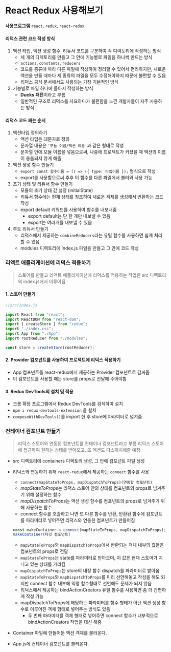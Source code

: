 # React Redux 사용해보기

**사용프로그램**
`react`, `redux`, `react-redux`

#### 리덕스 관련 코드 작성 방식

1. 액션 타입, 액션 생성 함수, 리듀서 코드를 구분하여 각 디렉토리에 작성하는 방식
    - 세 개의 디렉토리를 만들고 그 안에 기능별로 파일을 하나씩 만드는 방식
    - `actions`, `constants`, `reducers`
    - 코드를 종류에 따라 다른 파일에 작성하여 정리할 수 있어서 편리하지만, 새로운 액션을 만들 때마다 세 종류의 파일을 모두 수정해야하지 때문에 불편할 수 있음
    - 리덕스 공식 문서에서도 사용되는 가장 기본적인 방식
2. 기능별로 파일 하나에 몰아서 작성하는 방식
    - **Ducks 패턴**이라고 부름
    - 일반적인 구조로 리덕스를 사요하다가 불편함을 느낀 개발자들이 자주 사용하는 방식

#### 리덕스 코드 짜는 순서

1. 액션타입 정의하기
    - 액션 타입은 대문자로 정의
    - 문자열 내용은 `'모듈 이름/액션 이름'`과 같은 형태로 작성
    - 문자열 안에 모듈 이름을 넣음으로써, 나중에 프로젝트가 커졌을 때 액션의 이름이 충돌되지 않게 해줌
2. 액션 생성 함수 만들기
    - `export const 함수이름 = () => ({ type: 타입이름 });` 형식으로 작성
    - export를 사용함으로써 추후 이 함수를 다른 파일에서 불러와 사용 가능
3. 초기 상태 및 리듀서 함수 만들기
    - 모듈의 초기 상태 값 설정 (initialState)
    - 리듀서 함수에는 현재 상태를 참조하여 새로운 객체를 생성해서 반환하는 코드 작성
    - export default 키워드를 사용하여 함수를 내보내줌
        - export default는 단 한 개만 내보낼 수 있음
        - export는 여러개를 내보낼 수 있음
4. 루트 리듀서 만들기
    - 리덕스에서 제공하는 `combineReducers`라는 유틸 함수를 사용하면 쉽게 처리할 수 있음
    - modules 디렉토리에 index.js 파일을 만들고 그 안에 코드 작성

### 리액트 애플리케이션에 리덕스 적용하기

> 스토어를 만들고 리액트 애플리케이션에 리덕스를 적용하는 작업은 src 디렉토리의 index.js에서 이루어짐

#### 1. 스토어 만들기

```javascript
//src/index.js

import React from "react";
import ReactDOM from "react-dom";
import { createStore } from "redux";
import "./index.css";
import App from "./App";
import rootReducer from "./modules";

const store = createStore(rootReducer);
```

#### 2. Provider 컴포넌트를 사용하여 프로젝트에 리덕스 적용하기

-   App 컴포넌트를 react-redux에서 제공하는 Provider 컴포넌트로 감싸줌
-   이 컴포넌트를 사용할 때는 store를 props로 전달해 주어야함

#### 3. Redux DevTools의 설치 및 적용

-   크롬 확장 프로그램에서 Redux DevTools를 검색하여 설치
-   `npm i redux-devtools-extension` 을 설치
-   `composeWithDevTools()`를 import 한 후 store에 파라미터로 넘겨줌

### 컨테이너 컴포넌트 만들기

> 리덕스 스토어와 연동된 컴포넌트를 컨테이너 컴포넌트라고 부름
> 리덕스 스토어에 접근하여 원하는 상태를 받아오고, 또 액션도 디스패치해줄 예정

-   src 디렉토리에 containers 디렉토리 생성, 그 안에 컴포넌트 파일 생성
-   리덕스와 연동하기 위해 `react-redux`에서 제공하는 `connect` 함수를 사용

    -   `connect(mapStateToProps, mapDispatchToProps)(연동할 컴포넌트)`
    -   *mapStateToProps*는 리덕스 스토어 안의 상태를 컴포넌트의 props로 넘겨주기 위해 설정하는 함수
    -   *mapDispatchToProps*는 액션 생성 함수를 컴포넌트의 props로 넘겨주기 위해 사용하는 함수
    -   connect 함수를 호출하고 나면 또 다른 함수를 반환, 반환된 함수에 컴포넌트를 파라미터로 넣어주면 리덕스와 연동된 컴포넌트가 만들어짐

    ```javascript
    const makeContainer = connect(mapStateToProps, mapDispatchToProps);
    makeContainer(타깃 컴포넌트)
    ```

    -   `mapStateToProps`와 `mapDispatchToProps`에서 반환되는 객체 내부의 값들은 컴포넌트의 props로 전달
    -   `mapStateToProps`는 state를 파라미터로 받아오며, 이 값은 현재 스토어가 지니고 있는 상태를 가리킴
    -   `mapDispatchToProps`는 store의 내장 함수 dispatch를 파라미터로 받아옴
    -   `mapStateToProps`와 `mapDispatchToProps`를 미리 선언해놓고 작성을 해도 되지만 connect 함수 내부에 익명 함수형태로 선언해도 문제가 되지 않음
    -   리덕스에서 제공하는 bindActionCreators 유틸 함수를 사용하면 좀 더 간편하게 작성 가능
    -   mapDispatchToProps에 해당하는 파라미터를 함수 형태가 아닌 액션 생성 함수로 이루어진 객체 형태로 넣어주는 방식도 있음
        -   두 번째 파라미터를 객체 형태로 넣어주면 connect 함수가 내부적으로 bindActionCreators 작업을 대신 해줌

-   Container 파일에 만들어둔 액션 객체를 불러온다.
-   App.js에 컨테이너 컴포넌트를 불러온다.
